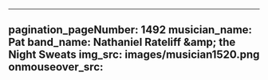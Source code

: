 ------
pagination_pageNumber: 1492
musician_name: Pat
band_name: Nathaniel Rateliff &amp;amp; the Night Sweats
img_src: images/musician1520.png
onmouseover_src: 
------